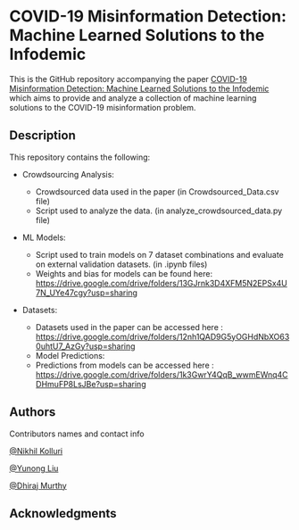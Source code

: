 # COVID-19 Misinformation Detection: Machine Learned Solutions to the Infodemic

This is the GitHub repository accompanying the paper [COVID-19 Misinformation Detection: Machine Learned Solutions to the Infodemic](https://preprints.jmir.org/preprint/38756) which aims to provide and analyze a collection of machine learning solutions to the COVID-19 misinformation problem.

## Description

This repository contains the following:
- Crowdsourcing Analysis:
    - Crowdsourced data used in the paper (in Crowdsourced_Data.csv file) 
    - Script used to analyze the data. (in analyze_crowdsourced_data.py file)

- ML Models:
    - Script used to train models on 7 dataset combinations and evaluate on external validation datasets. (in .ipynb files)
    - Weights and bias for models can be found here: https://drive.google.com/drive/folders/13GJrnk3D4XFM5N2EPSx4U7N_UYe47cgy?usp=sharing

- Datasets:
    - Datasets used in the paper can be accessed here : https://drive.google.com/drive/folders/12nh1QAD9G5yOGHdNbXO630uhtU7_AzGy?usp=sharing
    - Model Predictions:
    - Predictions from models can be accessed here : https://drive.google.com/drive/folders/1k3GwrY4QqB_wwmEWnq4CDHmuFP8LsJBe?usp=sharing



## Authors

Contributors names and contact info

[@Nikhil Kolluri ](nlkolluri@utexas.edu)

[@Yunong Liu](y.liu-306@sms.ed.ac.uk)

[@Dhiraj Murthy](Dhiraj.Murthy@austin.utexas.edu)


## Acknowledgments
